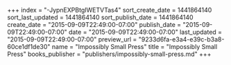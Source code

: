 +++
index = "-JypnEXPBtgIWETVTas4"
sort_create_date = 1441864140
sort_last_updated = 1441864140
sort_publish_date = 1441864140
create_date = "2015-09-09T22:49:00-07:00"
publish_date = "2015-09-09T22:49:00-07:00"
date = "2015-09-09T22:49:00-07:00"
last_updated = "2015-09-09T22:49:00-07:00"
preview_url = "9233d6fa-e3a4-e39c-b3a8-60ce1df1de30"
name = "Impossibly Small Press"
title = "Impossibly Small Press"
books_publisher = "publishers/impossibly-small-press.md"
+++
